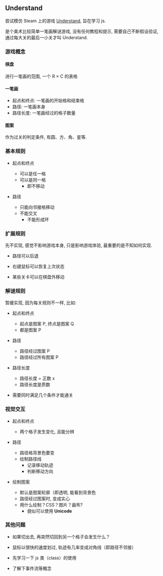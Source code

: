 ## Understand

尝试模仿 Steam 上的游戏 [Understand](https://store.steampowered.com/app/1299400/Understand/), 旨在学习 js.

是个美术比较简单一笔画解谜游戏, 没有任何教程和提示, 需要自己不断假设验证, 通过每大关的最后一小关才叫 Understand.

### 游戏概念

#### 棋盘

进行一笔画的范围, 一个 R &times; C 的表格

#### 一笔画
- 起点和终点: 一笔画的开始格和结束格
- 路径: 一笔画本身
- 路径长度: 一笔画经过的格子数量

#### 图案
作为过关的判定条件, 有圆、方、角、星等.

### 基本规则

- 起点和终点
  - 可以是任一格
  - 可以是同一格
    - 即不移动

- 路径
  - 只能向邻接格移动
  - 不能交叉
    - 不能形成环

### 扩展规则

先不实现, 感觉不影响游戏本身, 只是影响游戏体验, 最重要的是不知如何实现.

- 路径可以后退
  
- 右键鼠标可以恢复上次状态

- 某些关卡可以在棋盘外移动

### 解谜规则
暂缓实现, 因为每关规则不一样, 比如: 

- 起点和终点
  - 起点是图案 P, 终点是图案 Q
  - 都是图案 P
- 路径
  - 路径经过图案 P
  - 路径经过所有图案 P
- 路径长度
  - 路径长度 = 正数 x
  - 路径长度是质数

- 需要同时满足几个条件才能通关

### 视觉交互

- 起点和终点
  - 两个格子发生变化, 且能分辨

- 路径
  - 路径格背景色要变
  - 绘制路径线
    - 记录移动轨迹
    - 判断移动方向

- 绘制图案
  - 默认是图案轮廓（即透明, 能看到背景色
  - 路径经过图案时, 变成实心
  - 用什么绘制？CSS？图片？画布?
    - 貌似可以使用 **Unicode**

### 其他问题

- 如果切出去, 再突然切回到另一个格子会发生什么？

- 鼠标以很快的速度划过, 轨迹有几率变成对角线（即路径不邻接）

- 先学习一下 js 类（class）的使用

- 了解下事件流等概念


